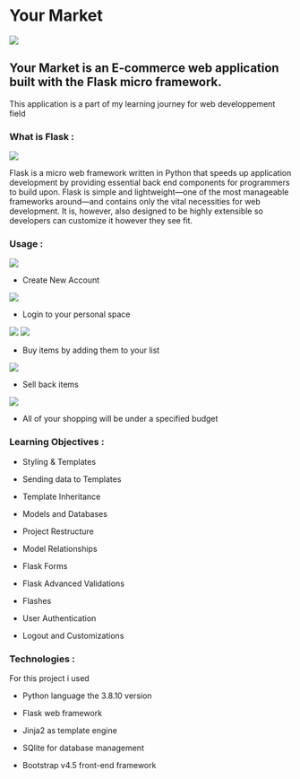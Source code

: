 # Your Market

<p><img  src="https://i.ibb.co/NYwd9NW/abae483018e14fffb9821c737eef9f62.png"></p>

## Your Market is an E-commerce web application built with the Flask micro framework.

This application is a part of my learning journey for web developpement field

### What is Flask :

<p><img  src="https://qph.fs.quoracdn.net/main-qimg-d06e73bbb0a75dd313f6919b6144d02d"></p>

  

Flask is a micro web framework written in Python that speeds up application development by providing essential back end components for programmers to build upon. Flask is simple and lightweight—one of the most manageable frameworks around—and contains only the vital necessities for web development. It is, however, also designed to be highly extensible so developers can customize it however they see fit.

### Usage :
<img src="https://i.ibb.co/Kqpjmq8/frontpage.png">

- Create New Account

<img src="https://i.ibb.co/SmX6x56/signup.png">

- Login to your personal space

<img src="https://i.ibb.co/yVQ9HRm/login.png">
<img src="https://i.ibb.co/DfScmmJ/marketpage.png">

- Buy items by adding them to your list

<img src="https://i.ibb.co/wrPDsHB/marketpage2.png" >

- Sell back items

<img src="https://i.ibb.co/Hzqh2Cp/sellback.png">

- All of your shopping will be under a specified budget

### Learning Objectives :

- Styling & Templates

- Sending data to Templates

- Template Inheritance

- Models and Databases

- Project Restructure

- Model Relationships

- Flask Forms

- Flask Advanced Validations

- Flashes

- User Authentication

- Logout and Customizations

### Technologies :

For this project i used

- Python language the 3.8.10 version

- Flask web framework

- Jinja2 as template engine

- SQlite for database management

- Bootstrap v4.5 front-end framework